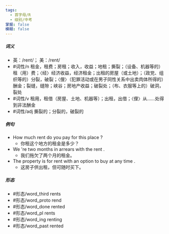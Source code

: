 ```yaml
---
tags:
  - 首字母/R
  - 级别/中考
掌握: false
模糊: false
---
```

##### 词义
- 英：/rent/； 美：/rent/
- #词性/n  租金，租费；房租；收入，收益；地租；撕裂；（设备、机器等的）租（用）费；〈经〉经济收益，经济租金；出租的房屋（或土地）；（政党、组织等的）分裂，破裂；〈俚〉（犯罪活动或在男子同性关系中出卖肉体所得的）酬金；裂缝，缝隙；峡谷；房地产收益；破裂处；（布、衣服等上的）破洞，裂处
- #词性/v  租用，租借（房屋、土地、机器等）；出租，出借；〈俚〉从……处得到非法酬金
- #词性/adj  撕裂的；分裂的，破裂的
##### 例句
- How much rent do you pay for this place ?
	- 你租这个地方的租金是多少？
- We 're two months in arrears with the rent .
	- 我们拖欠了两个月的租金。
- The property is for rent with an option to buy at any time .
	- 这房子供出租，但可随时买下。
##### 形态
- #形态/word_third rents
- #形态/word_proto rend
- #形态/word_done rented
- #形态/word_pl rents
- #形态/word_ing renting
- #形态/word_past rented
